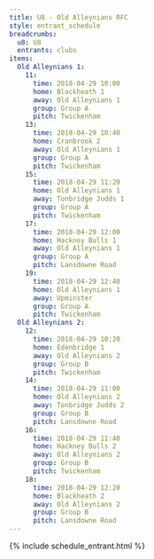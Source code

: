 ```yaml
---
title: U8 - Old Alleynians RFC
style: entrant_schedule
breadcrumbs:
  u8: U8
  entrants: clubs
items:
  Old Alleynians 1:
    11:
      time: 2018-04-29 10:00
      home: Blackheath 1
      away: Old Alleynians 1
      group: Group A
      pitch: Twickenham
    13:
      time: 2018-04-29 10:40
      home: Cranbrook 2
      away: Old Alleynians 1
      group: Group A
      pitch: Twickenham
    15:
      time: 2018-04-29 11:20
      home: Old Alleynians 1
      away: Tonbridge Judds 1
      group: Group A
      pitch: Twickenham
    17:
      time: 2018-04-29 12:00
      home: Hackney Bulls 1
      away: Old Alleynians 1
      group: Group A
      pitch: Lansdowne Road
    19:
      time: 2018-04-29 12:40
      home: Old Alleynians 1
      away: Upminster
      group: Group A
      pitch: Twickenham
  Old Alleynians 2:
    12:
      time: 2018-04-29 10:20
      home: Edenbridge 1
      away: Old Alleynians 2
      group: Group B
      pitch: Twickenham
    14:
      time: 2018-04-29 11:00
      home: Old Alleynians 2
      away: Tonbridge Judds 2
      group: Group B
      pitch: Lansdowne Road
    16:
      time: 2018-04-29 11:40
      home: Hackney Bulls 2
      away: Old Alleynians 2
      group: Group B
      pitch: Twickenham
    18:
      time: 2018-04-29 12:20
      home: Blackheath 2
      away: Old Alleynians 2
      group: Group B
      pitch: Lansdowne Road
---
```


{% include schedule_entrant.html %}
